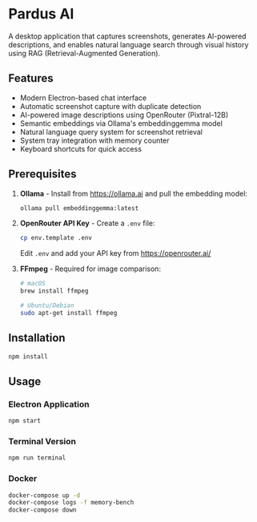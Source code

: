 # Pardus AI

A desktop application that captures screenshots, generates AI-powered descriptions, and enables natural language search through visual history using RAG (Retrieval-Augmented Generation).

## Features

- Modern Electron-based chat interface
- Automatic screenshot capture with duplicate detection
- AI-powered image descriptions using OpenRouter (Pixtral-12B)
- Semantic embeddings via Ollama's embeddinggemma model
- Natural language query system for screenshot retrieval
- System tray integration with memory counter
- Keyboard shortcuts for quick access

## Prerequisites

1. **Ollama** - Install from https://ollama.ai and pull the embedding model:
   ```bash
   ollama pull embeddinggemma:latest
   ```

2. **OpenRouter API Key** - Create a `.env` file:
   ```bash
   cp env.template .env
   ```
   Edit `.env` and add your API key from https://openrouter.ai/

3. **FFmpeg** - Required for image comparison:
   ```bash
   # macOS
   brew install ffmpeg
   
   # Ubuntu/Debian
   sudo apt-get install ffmpeg
   ```

## Installation

```bash
npm install
```

## Usage

### Electron Application
```bash
npm start
```

### Terminal Version
```bash
npm run terminal
```

### Docker
```bash
docker-compose up -d
docker-compose logs -f memory-bench
docker-compose down
```
